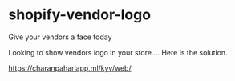 # shopify-vendor-logo
Give your vendors a face today

Looking to show vendors logo in your store.... Here is the solution.

https://charanpahariapp.ml/kyv/web/
